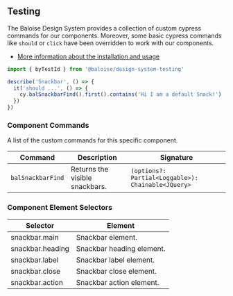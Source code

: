 ## Testing
 
The Baloise Design System provides a collection of custom cypress commands for our components. Moreover, some basic cypress commands like `should` or `click` have been overridden to work with our components.
 
- [More information about the installation and usage](?path=/docs/development-testing--page)
 
<!-- START: human documentation -->
 
```typescript
import { byTestId } from '@baloise/design-system-testing'

describe('Snackbar', () => {
  it('should ...', () => {
    cy.balSnackbarFind().first().contains('Hi I am a default Snack!')
  })
})
```
 
<!-- END: human documentation -->
 
### Component Commands
 
A list of the custom commands for this specific component.
 
| Command           | Description                    | Signature                                          |
| ----------------- | ------------------------------ | -------------------------------------------------- |
| `balSnackbarFind` | Returns the visible snackbars. | `(options?: Partial<Loggable>): Chainable<JQuery>` |
 
 
### Component Element Selectors

| Selector         | Element                   |
| ---------------- | ------------------------- |
| snackbar.main    | Snackbar element.         |
| snackbar.heading | Snackbar heading element. |
| snackbar.label   | Snackbar label element.   |
| snackbar.close   | Snackbar close element.   |
| snackbar.action  | Snackbar action element.  |

